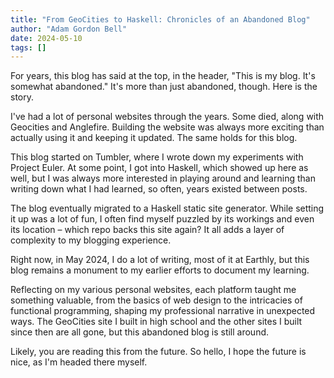 ```yaml
---
title: "From GeoCities to Haskell: Chronicles of an Abandoned Blog"
author: "Adam Gordon Bell"
date: 2024-05-10
tags: []
---
```

For years, this blog has said at the top, in the header, "This is my blog. It's somewhat abandoned." It's more than just abandoned, though. Here is the story.

<!--more-->

I've had a lot of personal websites through the years. Some died, along with Geocities and Anglefire. Building the website was always more exciting than actually using it and keeping it updated. The same holds for this blog.

This blog started on Tumbler, where I wrote down my experiments with Project Euler. At some point, I got into Haskell, which showed up here as well, but I was always more interested in playing around and learning than writing down what I had learned, so often, years existed between posts.

The blog eventually migrated to a Haskell static site generator. While setting it up was a lot of fun, I often find myself puzzled by its workings and even its location – which repo backs this site again? It all adds a layer of complexity to my blogging experience.

Right now, in May 2024, I do a lot of writing, most of it at Earthly, but this blog remains a monument to my earlier efforts to document my learning. 

Reflecting on my various personal websites, each platform taught me something valuable, from the basics of web design to the intricacies of functional programming, shaping my professional narrative in unexpected ways. The GeoCities site I built in high school and the other sites I built since then are all gone, but this abandoned blog is still around. 

Likely, you are reading this from the future. So hello, I hope the future is nice, as I'm headed there myself.
